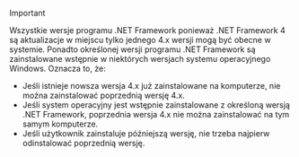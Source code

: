 
> [!IMPORTANT]
> Wszystkie wersje programu .NET Framework ponieważ .NET Framework 4 są aktualizacje w miejscu tylko jednego 4.x wersji mogą być obecne w systemie. Ponadto określonej wersji programu .NET Framework są zainstalowane wstępnie w niektórych wersjach systemu operacyjnego Windows. Oznacza to, że:
>
> - Jeśli istnieje nowsza wersja 4.x już zainstalowane na komputerze, nie można zainstalować poprzednią wersję 4.x.
> - Jeśli system operacyjny jest wstępnie zainstalowane z określoną wersją .NET Framework, poprzednia wersja 4.x nie można zainstalować na tym samym komputerze.
> - Jeśli użytkownik zainstaluje późniejszą wersję, nie trzeba najpierw odinstalować poprzednią wersję.


